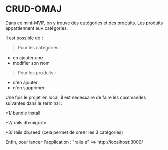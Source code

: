 # CRUD-OMAJ

Dans ce mini-MVP, on y trouve des catégories et des produits.
Les produits appartiennent aux catégories. 

Il est possible de :
> Pour les catégories : 
 - en ajouter une
 - modifier son nom
> Pour les produits : 
  - d'en ajouter
  - d'en supprimer

Une fois le projet en local, il est nécessaire de faire les commandes suivantes dans le terminal :

*1/ bundle install

*2/ rails db:migrate

*3/ rails db:seed (cela permet de creer les 3 catégories)

Enfin, pour lancer l'application : "rails s"
==> http://localhost:3000/
